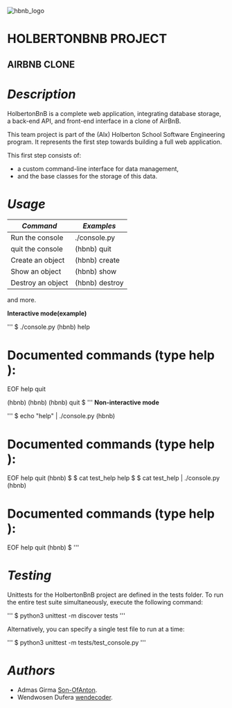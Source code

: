![hbnb_logo](https://user-images.githubusercontent.com/56078297/183303265-d80bc1f0-ce04-48c0-a4e2-25a7277d70e1.png)
# **HOLBERTONBNB PROJECT**
## **AIRBNB CLONE**

# *Description*
HolbertonBnB is a complete web application, integrating database storage, a back-end API, and front-end interface in a clone of AirBnB.

This team project is part of the (Alx) Holberton School Software Engineering program.
It represents the first step towards building a full web application.

This first step consists of:
- a custom command-line interface for data management,
- and the base classes for the storage of this data.

# *Usage*

|  *Command*         |    *Examples*                             |
|--------------------|-------------------------------------------|
|Run the console     |./console.py                               |
|quit the console    |(hbnb) quit                                |
|Create an object    |(hbnb) create <class>                      | 
|Show an object      |(hbnb) show <class> <id>                   |
|Destroy an object   |(hbnb) destroy <class> <id>                |

and more.

**Interactive mode(example)**

'''
$ ./console.py
(hbnb) help

Documented commands (type help <topic>):
========================================
EOF  help  quit

(hbnb)
(hbnb)
(hbnb) quit
$
'''
**Non-interactive mode**

'''
$ echo "help" | ./console.py
(hbnb)

Documented commands (type help <topic>):
========================================
EOF  help  quit
(hbnb)
$
$ cat test_help
help
$
$ cat test_help | ./console.py
(hbnb)

Documented commands (type help <topic>):
========================================
EOF  help  quit
(hbnb)
$
'''

# *Testing*
Unittests for the HolbertonBnB project are defined in the tests folder. To run the entire test suite simultaneously, execute the following command:

'''
$ python3 unittest -m discover tests
'''

Alternatively, you can specify a single test file to run at a time:

'''
$ python3 unittest -m tests/test_console.py
'''

# *Authors*

- Admas Girma [Son-OfAnton](https://www.github.com/Son-OfAnton).
- Wendwosen Dufera [wendecoder](https://www.github.com/wendecoder).


